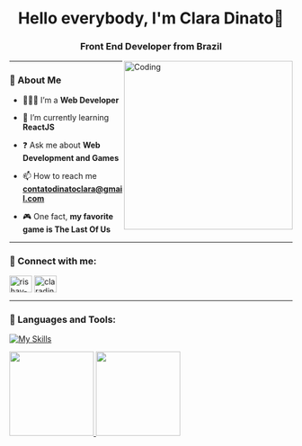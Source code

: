 <h1 align="center">Hello everybody, I'm Clara Dinato👋</h1>
<h3 align="center">Front End Developer from Brazil</h3>
<img align="right" alt="Coding" width="300" src="https://cdn-icons-png.flaticon.com/512/1157/1157109.png">

<!-- <p align="left"> <img src="https://komarev.com/ghpvc/?username=rishavchanda&label=Profile%20views&color=0e75b6&style=flat" alt="rishavchanda"/> </p>

<p align="left"> <a href="https://twitter.com/rishavchanda" target="blank"><img src="https://img.shields.io/twitter/follow/rishavchanda?logo=twitter&style=for-the-badge" alt="rishavchanda" /></a> </p> -->
------------------------------------------------------
<h3 align="left">👾 About Me</h3>

- 👩🏻‍💻 I’m a **Web Developer**

- 📍 I’m currently learning **ReactJS**

- ❓ Ask me about **Web Development and Games**

- 📫 How to reach me **contatodinatoclara@gmail.com**

- 🎮 One fact, **my favorite game is The Last Of Us**
------------------------------------------------------
<h3 align="left">🎯 Connect with me:</h3>
<p align="left">
<a href="https://www.linkedin.com/in/clara-dinato-b86774207/" target="blank"><img align="center" src="https://raw.githubusercontent.com/rahuldkjain/github-profile-readme-generator/master/src/images/icons/Social/linked-in-alt.svg" alt="rishav-chanda-b89a791b3" height="30" width="40" /></a>
<a href="https://www.instagram.com/dinato_22/" target="blank"><img align="center" src="https://raw.githubusercontent.com/rahuldkjain/github-profile-readme-generator/master/src/images/icons/Social/instagram.svg" alt="claradinato" height="30" width="40" /></a>
</p>

------------------------------------------------------

<h3 align="left">🧩 Languages and Tools:</h3>

[![My Skills](https://skillicons.dev/icons?i=html,css,javascript,typescript,react,styledcomponents,sass,figma,photoshop,git)](https://skillicons.dev)

<a href="https://github.com/dinatoclara22">
  <img height="150em" src="https://github-readme-stats.vercel.app/api?username=dinatoclara22&show_icons=true&theme=tokyonight&include_all_commits=true&count_private=true"/>
  <img height="150em" src="https://github-readme-stats.vercel.app/api/top-langs/?username=dinatoclara22&layout=compact&langs_count=7&theme=tokyonight"/>
